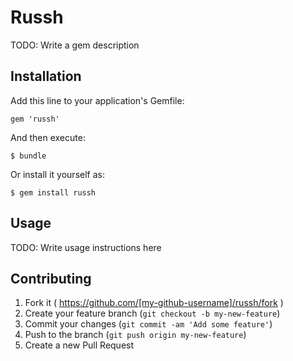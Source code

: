 # Russh

TODO: Write a gem description

## Installation

Add this line to your application's Gemfile:

    gem 'russh'

And then execute:

    $ bundle

Or install it yourself as:

    $ gem install russh

## Usage

TODO: Write usage instructions here

## Contributing

1. Fork it ( https://github.com/[my-github-username]/russh/fork )
2. Create your feature branch (`git checkout -b my-new-feature`)
3. Commit your changes (`git commit -am 'Add some feature'`)
4. Push to the branch (`git push origin my-new-feature`)
5. Create a new Pull Request
